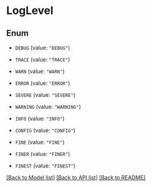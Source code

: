# LogLevel

## Enum


* `DEBUG` (value: `"DEBUG"`)

* `TRACE` (value: `"TRACE"`)

* `WARN` (value: `"WARN"`)

* `ERROR` (value: `"ERROR"`)

* `SEVERE` (value: `"SEVERE"`)

* `WARNING` (value: `"WARNING"`)

* `INFO` (value: `"INFO"`)

* `CONFIG` (value: `"CONFIG"`)

* `FINE` (value: `"FINE"`)

* `FINER` (value: `"FINER"`)

* `FINEST` (value: `"FINEST"`)


[[Back to Model list]](../README.md#documentation-for-models) [[Back to API list]](../README.md#documentation-for-api-endpoints) [[Back to README]](../README.md)


